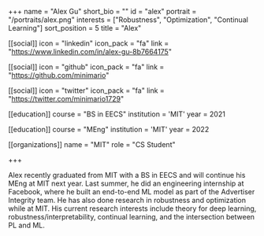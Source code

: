 +++
name = "Alex Gu"
short_bio = ""
id = "alex"
portrait = "/portraits/alex.png"
interests = ["Robustness", "Optimization", "Continual Learning"]
sort_position = 5
title = "Alex"

[[social]]
    icon = "linkedin"
    icon_pack = "fa"
    link = "https://www.linkedin.com/in/alex-gu-8b7664175"

[[social]]
    icon = "github"
    icon_pack = "fa"
    link = "https://github.com/minimario"    

[[social]]
    icon = "twitter"
    icon_pack = "fa"
    link = "https://twitter.com/minimario1729"


[[education]]
    course = "BS in EECS"
    institution = 'MIT'
    year = 2021

[[education]]
    course = "MEng"
    institution = 'MIT'
    year = 2022

[[organizations]]
    name = "MIT"
    role = "CS Student"

+++

Alex recently graduated from MIT with a BS in EECS and will continue his MEng at MIT next year. Last summer, he did an engineering internship at Facebook, where he built an end-to-end ML model as part of the Advertiser Integrity team. He has also done research in robustness and optimization while at MIT. His current research interests include theory for deep learning, robustness/interpretability, continual learning, and the intersection between PL and ML.
